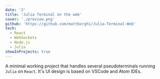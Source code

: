 ```yaml
---
date: '2'
title: 'Julia Terminal on the web'
cover: './preview.png'
github: 'https://github.com/mattborghi/Julia-Terminal-Web'
tech:
  - React
  - WebSockets
  - Node.js
  - Julia
showInProjects: true
---
```


A minimal working project that handles several pseudoterminals running `Julia` on `React`. It's UI design is based on VSCode and Atom IDEs.
